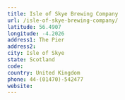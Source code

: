 ```yaml
---
title: Isle of Skye Brewing Company
url: /isle-of-skye-brewing-company/
latitude: 56.4907
longitude: -4.2026
address1: The Pier
address2: 
city: Isle of Skye
state: Scotland
code: 
country: United Kingdom
phone: 44-(01470)-542477
website: 
---
```


